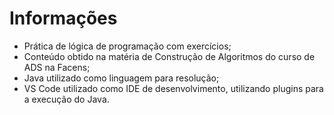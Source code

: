 # Informações

* Prática de lógica de programação com exercícios;
* Conteúdo obtido na matéria de Construção de Algoritmos do curso de ADS na Facens;
* Java utilizado como linguagem para resolução;
* VS Code utilizado como IDE de desenvolvimento, utilizando plugins para a execução do Java.
